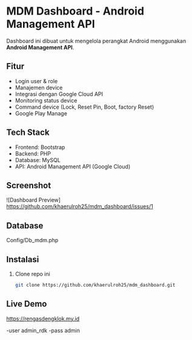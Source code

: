 # MDM Dashboard - Android Management API

Dashboard ini dibuat untuk mengelola perangkat Android menggunakan **Android Management API**.

## Fitur
- Login user & role
- Manajemen device
- Integrasi dengan Google Cloud API
- Monitoring status device
- Command device (Lock, Reset Pin, Boot, factory Reset)
- Google Play Manage

## Tech Stack
- Frontend: Bootstrap
- Backend: PHP
- Database: MySQL
- API: Android Management API (Google Cloud)

## Screenshot
![Dashboard Preview] https://github.com/khaerulroh25/mdm_dashboard/issues/1

## Database 
Config/Db_mdm.php

## Instalasi
1. Clone repo ini
   ```bash
   git clone https://github.com/khaerulroh25/mdm_dashboard.git


## Live Demo
https://rengasdengklok.my.id

-user admin_rdk
-pass admin
